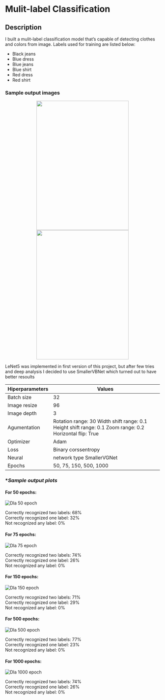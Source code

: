 # Mulit-label Classification

## **Description** 
I built a mulit-label classification model that’s capable of detecting clothes and colors from image. Labels used for training are listed below:
* Black jeans
* Blue dress
* Blue jeans
* Blue shirt
* Red dress 
* Red shirt 

### **Sample output images** 
<p align="center">
  <img width="300" height="420" src="https://i.imgur.com/HzGTwGS.png">
  <img width="300" height="420" src="https://i.imgur.com/mlgmBoV.png">
</p>
 
LeNet5 was implemented in first version of this project, but after few tries and deep analysis I decided to use SmallerVBNet which turned out to have better resoults

Hiperparameters | Values
------------ | -------------
Batch size | 32 
Image resize | 96 
Image depth | 3 
Agumentation | Rotation range: 30 Width shift range: 0.1  Height shift range: 0.1 Zoom range: 0.2 Horizontal flip: True 
Optimizer | Adam 
Loss | Binary corssentropy 
Neural | network type SmallerVGNet 
Epochs | 50, 75, 150, 500, 1000 
 
 
### **Sample output plots*

#### **For 50 epochs**:  
![Dla 50 epoch](/models/epochs50.png)
 
Correctly recognized two labels: 68%  
Correctly recognized one label: 32%  
Not recognized any label: 0%  

#### **For 75 epochs**:  
![Dla 75 epoch](/models/epochs75.png)

Correctly recognized two labels: 74%  
Correctly recognized one label: 26%   
Not recognized any label: 0%  
 
#### **For 150 epochs**:   
![Dla 150 epoch](/models/epochs150.png)
 
Correctly recognized two labels: 71%  
Correctly recognized one label: 29%  
Not recognized any label: 0%  
 
#### **For 500 epochs**:
![Dla 500 epoch](/models/epochs500.png)
 
Correctly recognized two labels: 77%  
Correctly recognized one label: 23%  
Not recognized any label: 0%  
 
#### **For 1000 epochs**: 
![Dla 1000 epoch](/models/epochs1000.png)
 
Correctly recognized two labels: 74%  
Correctly recognized one label: 26%  
Not recognized any label: 0%
